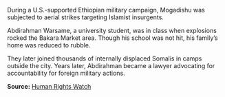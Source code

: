 
During a U.S.-supported Ethiopian military campaign, Mogadishu was subjected to aerial strikes targeting Islamist insurgents.

Abdirahman Warsame, a university student, was in class when explosions rocked the Bakara Market area. Though his school was not hit, his family’s home was reduced to rubble.

They later joined thousands of internally displaced Somalis in camps outside the city. Years later, Abdirahman became a lawyer advocating for accountability for foreign military actions.

**Source:** [Human Rights Watch](https://www.hrw.org/report/2007/12/07/so-much-fear/war-crimes-ethio-somali)
